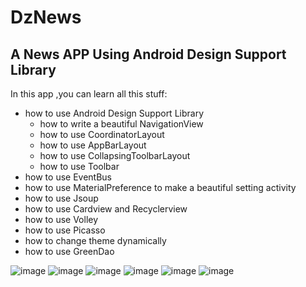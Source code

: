 # DzNews
## A News APP Using Android Design Support Library
In this app ,you can learn all this stuff:
  +   how to use Android Design Support Library
      - how to write a beautiful NavigationView
      - how to use CoordinatorLayout
      - how to use AppBarLayout
      - how to use CollapsingToolbarLayout
      - how to use Toolbar
  +   how to use EventBus
  +   how to use MaterialPreference to make a beautiful setting activity
  +   how to use Jsoup
  +   how to use Cardview  and Recyclerview 
  +   how to use Volley
  +   how to use Picasso
  +   how to change theme dynamically
  +   how to use GreenDao

![image](https://github.com/aCoder2013/DzNews/blob/master/screenshot/1.png)
![image](https://github.com/aCoder2013/DzNews/blob/master/screenshot/2.png)
![image](https://github.com/aCoder2013/DzNews/blob/master/screenshot/3.png)
![image](https://github.com/aCoder2013/DzNews/blob/master/screenshot/20150725101717.png)
![image](https://github.com/aCoder2013/DzNews/blob/master/screenshot/20150725101738.png)
![image](https://github.com/aCoder2013/DzNews/blob/master/screenshot/20150725101749.png)

